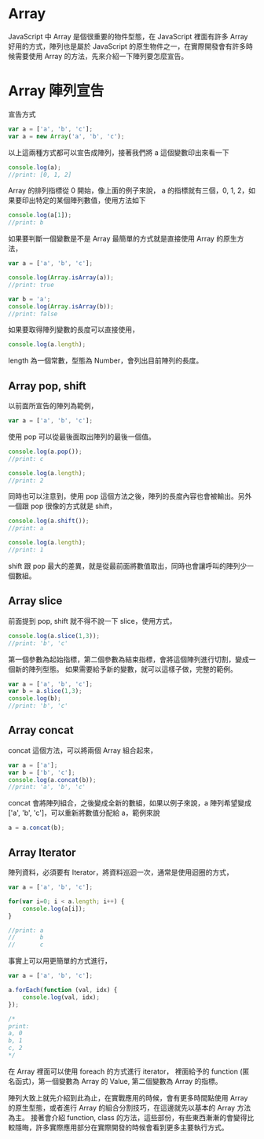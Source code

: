# Array

JavaScript 中 Array 是個很重要的物件型態，在 JavaScript 裡面有許多 Array 好用的方式，陣列也是屬於 JavaScript 的原生物件之一，在實際開發會有許多時候需要使用 Array 的方法，先來介紹一下陣列要怎麼宣告。

# Array 陣列宣告

宣告方式

```javascript
var a = ['a', 'b', 'c'];
var a = new Array('a', 'b', 'c');
```

以上這兩種方式都可以宣告成陣列，接著我們將 a 這個變數印出來看一下

```javascript
console.log(a);
//print: [0, 1, 2]
```

Array 的排列指標從 0 開始，像上面的例子來說， a 的指標就有三個，0, 1, 2，如果要印出特定的某個陣列數值，使用方法如下

```javascript
console.log(a[1]);
//print: b
```

如果要判斷一個變數是不是 Array 最簡單的方式就是直接使用 Array 的原生方法，

```javascript
var a = ['a', 'b', 'c'];

console.log(Array.isArray(a));
//print: true

var b = 'a';
console.log(Array.isArray(b));
//print: false
```

如果要取得陣列變數的長度可以直接使用，

```javascript
console.log(a.length);
```

length 為一個常數，型態為 Number，會列出目前陣列的長度。

## Array pop, shift

以前面所宣告的陣列為範例，

```javascript
var a = ['a', 'b', 'c'];
```

使用 pop 可以從最後面取出陣列的最後一個值。

```javascript
console.log(a.pop());
//print: c

console.log(a.length);
//print: 2
```

同時也可以注意到，使用 pop 這個方法之後，陣列的長度內容也會被輸出。另外一個跟 pop 很像的方式就是 shift，

```javascript
console.log(a.shift());
//print: a

console.log(a.length);
//print: 1
```

shift 跟 pop 最大的差異，就是從最前面將數值取出，同時也會讓呼叫的陣列少一個數組。

## Array slice

前面提到 pop, shift 就不得不說一下 slice，使用方式，

```javascript
console.log(a.slice(1,3));
//print: 'b', 'c'
```

第一個參數為起始指標，第二個參數為結束指標，會將這個陣列進行切割，變成一個新的陣列型態。 如果需要給予新的變數，就可以這樣子做，完整的範例。

```javascript
var a = ['a', 'b', 'c'];
var b = a.slice(1,3);
console.log(b);
//print: 'b', 'c'
```

## Array concat
concat 這個方法，可以將兩個 Array 組合起來，

```javascript
var a = ['a'];
var b = ['b', 'c'];
console.log(a.concat(b));
//print: 'a', 'b', 'c'
```

concat 會將陣列組合，之後變成全新的數組，如果以例子來說，a 陣列希望變成 ['a', 'b', 'c']，可以重新將數值分配給 a，範例來說

```javascript
a = a.concat(b);
```

## Array Iterator

陣列資料，必須要有 Iterator，將資料巡迴一次，通常是使用迴圈的方式，

```javascript
var a = ['a', 'b', 'c'];

for(var i=0; i < a.length; i++) {
    console.log(a[i]);
}

//print: a
//       b
//       c
```

事實上可以用更簡單的方式進行，

```javascript
var a = ['a', 'b', 'c'];

a.forEach(function (val, idx) {
    console.log(val, idx);
});

/*
print:
a, 0
b, 1
c, 2
*/
```

在 Array 裡面可以使用 foreach 的方式進行 iterator， 裡面給予的 function (匿名函式)，第一個變數為 Array 的 Value, 第二個變數為 Array 的指標。

陣列大致上就先介紹到此為止，在實戰應用的時候，會有更多時間點使用 Array 的原生型態，或者進行 Array 的組合分割技巧，在這邊就先以基本的 Array 方法為主。
接著會介紹 function, class 的方法，這些部份，有些東西漸漸的會變得比較隱晦，許多實際應用部分在實際開發的時候會看到更多主要執行方式。
